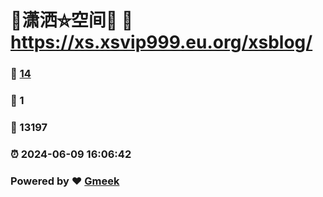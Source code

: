 # 🤠潇洒⛤空间🤠 :link: https://xs.xsvip999.eu.org/xsblog/ 
### :page_facing_up: [14](https://xs.xsvip999.eu.org/xsblog//tag.html) 
### :speech_balloon: 1 
### :hibiscus: 13197 
### :alarm_clock: 2024-06-09 16:06:42 
### Powered by :heart: [Gmeek](https://github.com/Meekdai/Gmeek)
